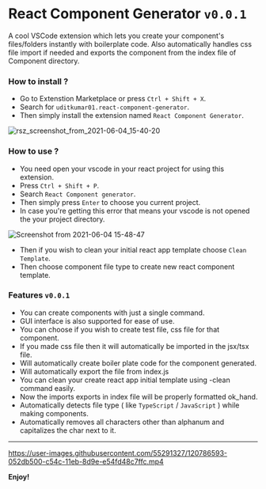 # React Component Generator `v0.0.1`

A cool VSCode extension which lets you create your component's files/folders instantly with boilerplate code. Also automatically handles css file import if needed and exports the component from the index file of Component directory.

### How to install ?
 
-   Go to Extenstion Marketplace or press `Ctrl + Shift + X`.
-   Search for `uditkumar01.react-component-generator`.
-   Then simply install the extension named `React Component Generator`.

![rsz_screenshot_from_2021-06-04_15-40-20](https://user-images.githubusercontent.com/55291327/120786441-d7487080-c54b-11eb-91fb-43564efb8f4f.png)


### How to use ?

-   You need open your vscode in your react project for using this extension.
-   Press `Ctrl + Shift + P`.
-   Search `React Component generator`.
-   Then simply press `Enter` to choose you current project.
-   In case you're getting this error that means your vscode is not opened the your project directory.

![Screenshot from 2021-06-04 15-48-47](https://user-images.githubusercontent.com/55291327/120787190-b896a980-c54c-11eb-81d9-aa4431372a4b.png)

-   Then if you wish to clean your initial react app template choose `Clean Template`.
-   Then choose component file type to create new react component template.

### Features `v0.0.1`

-   You can create components with just a single command.
-   GUI interface is also supported for ease of use.
-   You can choose if you wish to create test file, css file for that component.
-   If you made css file then it will automatically be imported in the jsx/tsx file.
-   Will automatically create boiler plate code for the component generated.
-   Will automatically export the file from index.js
-   You can clean your create react app initial template using -clean command easily.
-   Now the imports exports in index file will be properly formatted ok_hand.
-   Automatically detects file type ( like `TypeScript` / `JavaScript` ) while making components.
-   Automatically removes all characters other than alphanum and capitalizes the char next to it.

---



https://user-images.githubusercontent.com/55291327/120786593-052db500-c54c-11eb-8d9e-e54fd48c7ffc.mp4



**Enjoy!**
